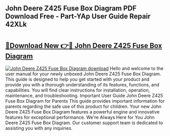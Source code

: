 ## John Deere Z425 Fuse Box Diagram PDF Download Free - Part-YAp User Guide Repair 42XLk

# <h2><a href="http://dfnrcg.blite.top/?on=John+Deere+Z425+Fuse+Box+Diagram">🔗Download New 👉🔴 John Deere Z425 Fuse Box Diagram</a></h2>

[![John Deere Z425 Fuse Box Diagram download](https://i.imgur.com/lujVjoI.png)](http://dfnrcg.blite.top/?on=John+Deere+Z425+Fuse+Box+Diagram)
Hello and welcome to the user manual for your newly unboxed John Deere Z425 Fuse Box Diagram. This guide is designed to help you get started with your product and provide you with a thorough understanding of its features, functions, and capabilities. You will find clear instructions for installation, operation, maintenance, and troubleshooting. Important User Guide John Deere Z425 Fuse Box Diagram for Parents This guide provides important information for parents regarding the safe use of this product for children. Your new John Deere Z425 Fuse Box Diagram features a powerful engine and innovative features for exceptional performance. We're Always Here for You John Deere Z425 Fuse Box Diagram. Our customer support team is dedicated to assisting you with any inquiries.
